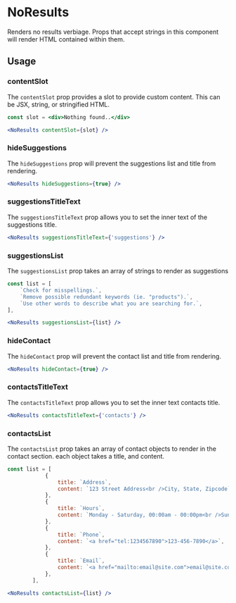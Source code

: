 # NoResults

Renders no results verbiage. Props that accept strings in this component will render HTML contained within them.

## Usage

### contentSlot
The `contentSlot` prop provides a slot to provide custom content. This can be JSX, string, or stringified HTML. 

```jsx
const slot = <div>Nothing found..</div>

<NoResults contentSlot={slot} />
```

### hideSuggestions
The `hideSuggestions` prop will prevent the suggestions list and title from rendering.

```jsx
<NoResults hideSuggestions={true} />
```

### suggestionsTitleText
The `suggestionsTitleText` prop allows you to set the inner text of the suggestions title.

```jsx
<NoResults suggestionsTitleText={'suggestions'} />
```

### suggestionsList
The `suggestionsList` prop takes an array of strings to render as suggestions 

```jsx
const list = [
	`Check for misspellings.`,
	`Remove possible redundant keywords (ie. "products").`,
	`Use other words to describe what you are searching for.`,
],

<NoResults suggestionsList={list} />
```

### hideContact
The `hideContact` prop will prevent the contact list and title from rendering.

```jsx
<NoResults hideContact={true} />
```

### contactsTitleText
The `contactsTitleText` prop allows you to set the inner text contacts title.

```jsx
<NoResults contactsTitleText={'contacts'} />
```

### contactsList
The `contactsList` prop takes an array of contact objects to render in the contact section. each object takes a title, and content.

```jsx
const list = [
			{
				title: `Address`,
				content: `123 Street Address<br />City, State, Zipcode`,
			},
			{
				title: `Hours`,
				content: `Monday - Saturday, 00:00am - 00:00pm<br />Sunday, 00:00am - 00:00pm`,
			},
			{
				title: `Phone`,
				content: `<a href="tel:1234567890">123-456-7890</a>`,
			},
			{
				title: `Email`,
				content: `<a href="mailto:email@site.com">email@site.com</a>`,
			},
		],

<NoResults contactsList={list} />
```
